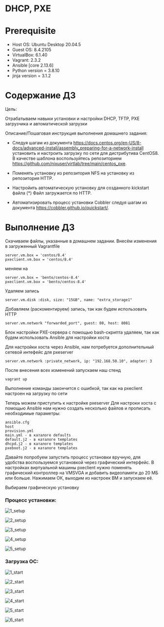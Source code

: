 # DHCP, PXE

# **Prerequisite**

- Host OS: Ubuntu Desktop 20.04.5
- Guest OS: 8.4.2105
- VirtualBox: 6.1.40
- Vagrant: 2.3.2
- Ansible [core 2.13.6]
- Python version = 3.8.10
- jinja version = 3.1.2

# **Содержание ДЗ**

Цель:

Отрабатываем навыки установки и настройки DHCP, TFTP, PXE загрузчика и автоматической загрузки


Описание/Пошаговая инструкция выполнения домашнего задания:

- Следуя шагам из документа https://docs.centos.org/en-US/8-docs/advanced-install/assembly_preparing-for-a-network-install установить и настроить загрузку по сети для дистрибутива CentOS8.
В качестве шаблона воспользуйтесь репозиторием https://github.com/nixuser/virtlab/tree/main/centos_pxe.

- Поменять установку из репозитория NFS на установку из репозитория HTTP.

- Настройить автоматическую установку для созданного kickstart файла (*) Файл загружается по HTTP.

- Aвтоматизировать процесс установки Cobbler cледуя шагам из документа https://cobbler.github.io/quickstart/.

# **Выполнение ДЗ**

Скачиваем файлы, указанные в домашнем задании. Внесём изменения в загруженный Vagrantfile
```
server.vm.box = 'centos/8.4'
pxeclient.vm.box = 'centos/8.4'
```

меняем на

```
server.vm.box = 'bento/centos-8.4'
pxeclient.vm.box = 'bento/centos-8.4'
```

Удаляем запись
```
server.vm.disk :disk, size: "15GB", name: "extra_storage1"
```

Добавляем (раскоментируем) запись, так как будем использовать HTTP
```
server.vm.network "forwarded_port", guest: 80, host: 8081
```

Блок настройки PXE-сервера с помощью bash-скрипта удаляем, так как будем использовать Ansible для настройки хоста

Для настройки хоста через Ansible, нам потребуется дополнительный сетевой интефейс для pxeserver
```
server.vm.network :private_network, ip: "192.168.50.10", adapter: 3
```

После внесения всех изменений запускаем наш стенд
```
vagrant up
```

Выполнение команды закончится с ошибкой, так как на pxeclient настроен на загрузку по сети

Теперь можем приступить к настройке pxeserver
Для настроки хоста с помощью Ansible нам нужно создать несколько файлов и прописать необходимые параметры:
```
ansible.cfg
host
provision.yml
main.yml - в каталоге defaults
default.j2 - в каталоге templates
dhcpd.j2 - в каталоге templates
pxeboot.j2 - в каталоге templates
```

Давайте попробуем запустить процесс установки вручную, для удобства воспользуемся установкой через графический интерфейс.
В настройках виртуальной машины pxeclient нужно поменять графический контроллер на VMSVGA и добавить видеопамяти до 20 МБ или больше.
Нажимаем ОК, выходим из настроек ВМ и запускаем её.

Выбираем графическую установку

### Процесс установки:

![1_setup](https://github.com/andrey21x6/dz-otus/blob/main/DHCP_PXE/scrin/1_setup.jpg)

![2_setup](https://github.com/andrey21x6/dz-otus/blob/main/DHCP_PXE/scrin/2_setup.jpg)

![3_setup](https://github.com/andrey21x6/dz-otus/blob/main/DHCP_PXE/scrin/3_setup.jpg)

![4_setup](https://github.com/andrey21x6/dz-otus/blob/main/DHCP_PXE/scrin/4_setup.jpg)

![5_setup](https://github.com/andrey21x6/dz-otus/blob/main/DHCP_PXE/scrin/5_setup.jpg)

### Загрузка ОС:

![1_start](https://github.com/andrey21x6/dz-otus/blob/main/DHCP_PXE/scrin/1_start.jpg)

![2_start](https://github.com/andrey21x6/dz-otus/blob/main/DHCP_PXE/scrin/2_start.jpg)

![3_start](https://github.com/andrey21x6/dz-otus/blob/main/DHCP_PXE/scrin/3_start.jpg)

![4_start](https://github.com/andrey21x6/dz-otus/blob/main/DHCP_PXE/scrin/4_start.jpg)

![5_start](https://github.com/andrey21x6/dz-otus/blob/main/DHCP_PXE/scrin/5_start.jpg)

![6_start](https://github.com/andrey21x6/dz-otus/blob/main/DHCP_PXE/scrin/6_start.jpg)




